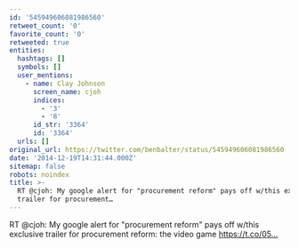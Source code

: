 ```yaml
---
id: '545949606081986560'
retweet_count: '0'
favorite_count: '0'
retweeted: true
entities:
  hashtags: []
  symbols: []
  user_mentions:
    - name: Clay Johnson
      screen_name: cjoh
      indices:
        - '3'
        - '8'
      id_str: '3364'
      id: '3364'
  urls: []
original_url: https://twitter.com/benbalter/status/545949606081986560
date: '2014-12-19T14:31:44.000Z'
sitemap: false
robots: noindex
title: >-
  RT @cjoh: My google alert for "procurement reform" pays off w/this exclusive
  trailer for procurement…
---
```


RT @cjoh: My google alert for "procurement reform" pays off w/this exclusive trailer for procurement reform: the video game https://t.co/05…